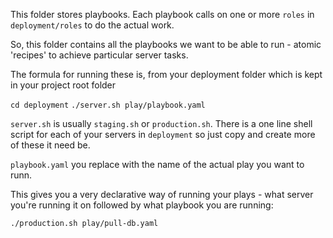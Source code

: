 
This folder stores playbooks.  Each playbook calls on one or more `roles` in `deployment/roles` to do the actual work.

So, this folder contains all the playbooks we want to be able to run - atomic 'recipes' to achieve particular server tasks.

The formula for running these is, from your deployment folder which is kept in your project root folder

`cd deployment`
`./server.sh play/playbook.yaml`

`server.sh` is usually `staging.sh` or `production.sh`.  There is a one line shell script for each of your servers in `deployment` so just copy and create more of these it need be.

`playbook.yaml` you replace with the name of the actual play you want to runn.

This gives you a very declarative way of running your plays - what server you're running it on followed by what playbook you are running:

`./production.sh play/pull-db.yaml`


